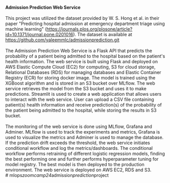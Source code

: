 **Admission Prediction Web Service**<br/>
<br/>
This project was utilized the dataset provided by W. S. Hong et al. in their paper "Predicting hospital admission at emergency department triage using machine learning" (https://journals.plos.org/plosone/article?id=10.1371/journal.pone.0201016). The dataset is available at https://github.com/yaleemmlc/admissionprediction.git<br/>
<br/>
The Admission Prediction Web Service is a Flask API that predicts the probability of a patient being admitted to the hospital based on the patient's health information. The web service is built using Flask and deployed on AWS Elastic Compute Cloud (EC2) for computing, S3 for cloud storage, Relational Databases (RDS) for managing databases and Elastic Container Registry (ECR) for storing docker image. The model is trained using the XGBoost algorithm and is stored in an S3 bucket over MLflow. The web service retrieves the model from the S3 bucket and uses it to make predictions. Streamlit is used to create a web application that allows users to interact with the web service. User can upload a CSV file containing patient(s) health information and receive prediction(s) of the probability of the patient being admitted to the hospital, while storing the results in S3 bucket.<br/>
<br/>
The monitoring of the web service is done using MLflow, Grafana and Adminer. MLflow is used to track the experiments and metrics, Grafana is used to visualize the metrics and Adminer is used to manage the database. If the prediction drift exceeds the threshold, the web service initiates conditional workflow and log the metrics/dashboards. The conditional workflow performs retraining of different logistic regression models, finding the best performing one and further performs hyperparameter tuning for model registry. The best model is then deployed to the production environment. The web service is deployed on AWS EC2, RDS and S3.<br/>#   m l o p s _ z o o m c a m p 2 4 _ a d m i s s i o n _ p r e d i c t i o n _ p r o j e c t  
 